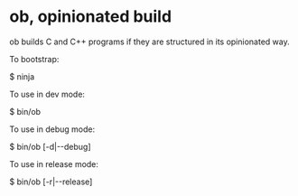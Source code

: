 ob, opinionated build
=====================

ob builds C and C++ programs if they are structured in its opinionated way.

To bootstrap:

  $ ninja

To use in dev mode:

   $ bin/ob

To use in debug mode:

   $ bin/ob [-d|--debug]

To use in release mode:

   $ bin/ob [-r|--release]
